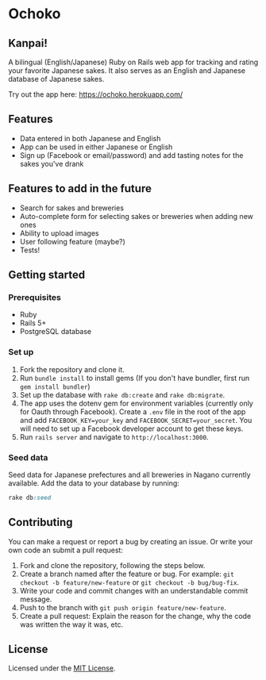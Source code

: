 # Ochoko

## Kanpai!

A bilingual (English/Japanese) Ruby on Rails web app for tracking and rating your favorite Japanese sakes. It also serves as an English and Japanese database of Japanese sakes.

Try out the app here: https://ochoko.herokuapp.com/

## Features

- Data entered in both Japanese and English
- App can be used in either Japanese or English
- Sign up (Facebook or email/password) and add tasting notes for the sakes you've drank

## Features to add in the future

- Search for sakes and breweries
- Auto-complete form for selecting sakes or breweries when adding new ones
- Ability to upload images
- User following feature (maybe?)
- Tests!

## Getting started

### Prerequisites

- Ruby
- Rails 5+
- PostgreSQL database

### Set up

1. Fork the repository and clone it.
2. Run `bundle install` to install gems (If you don't have bundler, first run `gem install bundler`)
3. Set up the database with `rake db:create` and `rake db:migrate`.
4. The app uses the dotenv gem for environment variables (currently only for Oauth through Facebook). Create a `.env` file in the root of the app and add `FACEBOOK_KEY=your_key` and `FACEBOOK_SECRET=your_secret`. You will need to set up a Facebook developer account to get these keys.
5. Run `rails server` and navigate to `http://localhost:3000`.

### Seed data

Seed data for Japanese prefectures and all breweries in Nagano currently available. Add the data to your database by running:

```ruby
rake db:seed
```

## Contributing

You can make a request or report a bug by creating an issue. Or write your own code an submit a pull request:

1. Fork and clone the repository, following the steps below.
2. Create a branch named after the feature or bug. For example: `git checkout -b feature/new-feature` or `git checkout -b bug/bug-fix`.
3. Write your code and commit changes with an understandable commit message.
4. Push to the branch with `git push origin feature/new-feature`.
5. Create a pull request: Explain the reason for the change, why the code was written the way it was, etc.

## License

Licensed under the [MIT License](https://opensource.org/licenses/MIT).
